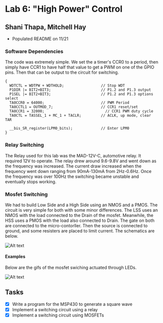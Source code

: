 # Lab 6: "High Power" Control
## Shani Thapa, Mitchell Hay
* Populated README on 11/21

### Software Dependencies
The code was extremely simple. We set the a timer's CCR0 to a period, then simply have CCR1 to have half that value to get a PWM on one of the GPIO pins. Then that can be output to the circuit for switching.  
```
{
  WDTCTL = WDTPW + WDTHOLD;                 // Stop WDT
  P1DIR |= BIT2+BIT3;                       // P1.2 and P1.3 output
  P1SEL |= BIT2+BIT3;                       // P1.2 and P1.3 options select
  TA0CCR0 = 64000;                          // PWM Period
  TA0CCTL1 = OUTMOD_7;                      // CCR1 reset/set
  TA0CCR1 = 32000;                            // CCR1 PWM duty cycle
  TA0CTL = TASSEL_1 + MC_1 + TACLR;         // ACLK, up mode, clear TAR

  __bis_SR_register(LPM0_bits);             // Enter LPM0
}
```

### Relay Switching 
The Relay used for this lab was the MAD-12V-C, automotive relay. It required 12V to operate. The relay drew around 9.6-9.8V and went down as the frequency was increased. The current draw increased when the frequency went down ranging from 90mA-130mA from 2Hz-0.6Hz. Once the frequency was over 100Hz the switching became unstable and eventually stops working. 

### Mosfet Switching 
We had to build Low Side and a High Side using an NMOS and a PMOS. The circuit is very simple for both with some minor differences. The LSS uses an NMOS with the load connected to the Drain of the mosfet. Meanwhile, the HSS uses a PMOS with the load also connected to Drain. The gate on both are connected to the micro-contorller. Then the source is connected to ground, and some resisters are placed to limit current. The schematics are below. 

![Alt text](https://user-images.githubusercontent.com/31711430/33403750-9410471c-d52f-11e7-9760-08b14539a200.PNG)

#### Examples
Below are the gifs of the mosfet swiching actuated through LEDs.

![Alt text](https://user-images.githubusercontent.com/31711430/33402326-34781f8c-d52a-11e7-8809-f35d6e29d003.gif)

## Tasks
* [x] Write a program for the MSP430 to generate a square wave
* [x] Implement a switching circuit using a relay
* [x] Implement a switching circuit using MOSFETs
